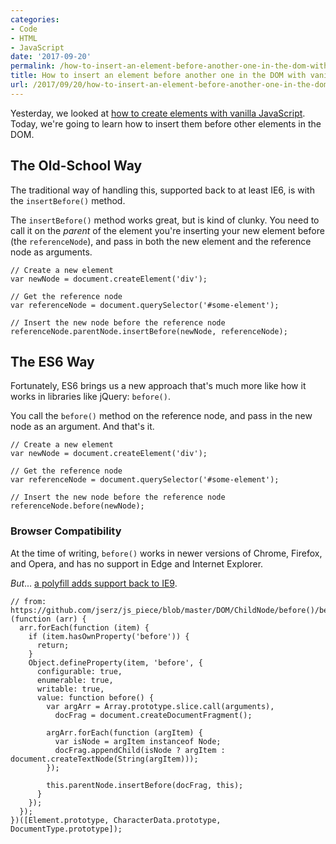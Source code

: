```yaml
---
categories:
- Code
- HTML
- JavaScript
date: '2017-09-20'
permalink: /how-to-insert-an-element-before-another-one-in-the-dom-with-vanilla-javascript/
title: How to insert an element before another one in the DOM with vanilla JavaScript
url: /2017/09/20/how-to-insert-an-element-before-another-one-in-the-dom-with-vanilla-javascript
---
```


Yesterday, we looked at [how to create elements with vanilla JavaScript](https://gomakethings.com/creating-elements-with-vanilla-javascript/). Today, we're going to learn how to insert them before other elements in the DOM.

## The Old-School Way

The traditional way of handling this, supported back to at least IE6, is with the `insertBefore()` method.

The `insertBefore()` method works great, but is kind of clunky. You need to call it on the *parent* of the element you're inserting your new element before (the `referenceNode`), and pass in both the new element and the reference node as arguments.

```lang-js
// Create a new element
var newNode = document.createElement('div');

// Get the reference node
var referenceNode = document.querySelector('#some-element');

// Insert the new node before the reference node
referenceNode.parentNode.insertBefore(newNode, referenceNode);
```

## The ES6 Way

Fortunately, ES6 brings us a new approach that's much more like how it works in libraries like jQuery: `before()`.

You call the `before()` method on the reference node, and pass in the new node as an argument. And that's it.

```lang-js
// Create a new element
var newNode = document.createElement('div');

// Get the reference node
var referenceNode = document.querySelector('#some-element');

// Insert the new node before the reference node
referenceNode.before(newNode);
```

### Browser Compatibility

At the time of writing, `before()` works in newer versions of Chrome, Firefox, and Opera, and has no support in Edge and Internet Explorer.

*But*... [a polyfill adds support back to IE9](https://developer.mozilla.org/en-US/docs/Web/API/ChildNode/before#polyfill).

```lang-js
// from: https://github.com/jserz/js_piece/blob/master/DOM/ChildNode/before()/before().md
(function (arr) {
  arr.forEach(function (item) {
    if (item.hasOwnProperty('before')) {
      return;
    }
    Object.defineProperty(item, 'before', {
      configurable: true,
      enumerable: true,
      writable: true,
      value: function before() {
        var argArr = Array.prototype.slice.call(arguments),
          docFrag = document.createDocumentFragment();

        argArr.forEach(function (argItem) {
          var isNode = argItem instanceof Node;
          docFrag.appendChild(isNode ? argItem : document.createTextNode(String(argItem)));
        });

        this.parentNode.insertBefore(docFrag, this);
      }
    });
  });
})([Element.prototype, CharacterData.prototype, DocumentType.prototype]);
```